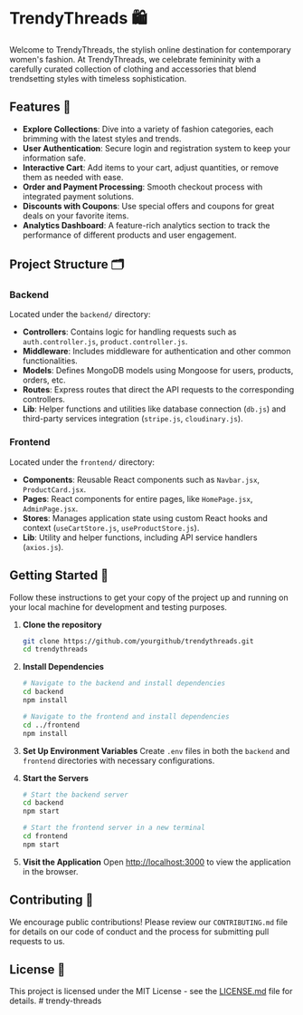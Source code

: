 # TrendyThreads 🛍️

Welcome to TrendyThreads, the stylish online destination for contemporary women's fashion. At TrendyThreads, we celebrate femininity with a carefully curated collection of clothing and accessories that blend trendsetting styles with timeless sophistication.

## Features 🌸

- **Explore Collections**: Dive into a variety of fashion categories, each brimming with the latest styles and trends.
- **User Authentication**: Secure login and registration system to keep your information safe.
- **Interactive Cart**: Add items to your cart, adjust quantities, or remove them as needed with ease.
- **Order and Payment Processing**: Smooth checkout process with integrated payment solutions.
- **Discounts with Coupons**: Use special offers and coupons for great deals on your favorite items.
- **Analytics Dashboard**: A feature-rich analytics section to track the performance of different products and user engagement.

## Project Structure 🗂️

### Backend
Located under the `backend/` directory:

- **Controllers**: Contains logic for handling requests such as `auth.controller.js`, `product.controller.js`.
- **Middleware**: Includes middleware for authentication and other common functionalities.
- **Models**: Defines MongoDB models using Mongoose for users, products, orders, etc.
- **Routes**: Express routes that direct the API requests to the corresponding controllers.
- **Lib**: Helper functions and utilities like database connection (`db.js`) and third-party services integration (`stripe.js`, `cloudinary.js`).

### Frontend
Located under the `frontend/` directory:

- **Components**: Reusable React components such as `Navbar.jsx`, `ProductCard.jsx`.
- **Pages**: React components for entire pages, like `HomePage.jsx`, `AdminPage.jsx`.
- **Stores**: Manages application state using custom React hooks and context (`useCartStore.js`, `useProductStore.js`).
- **Lib**: Utility and helper functions, including API service handlers (`axios.js`).

## Getting Started 🚀

Follow these instructions to get your copy of the project up and running on your local machine for development and testing purposes.

1. **Clone the repository**
   ```bash
   git clone https://github.com/yourgithub/trendythreads.git
   cd trendythreads
   ```

2. **Install Dependencies**
   ```bash
   # Navigate to the backend and install dependencies
   cd backend
   npm install

   # Navigate to the frontend and install dependencies
   cd ../frontend
   npm install
   ```

3. **Set Up Environment Variables**
   Create `.env` files in both the `backend` and `frontend` directories with necessary configurations.

4. **Start the Servers**
   ```bash
   # Start the backend server
   cd backend
   npm start

   # Start the frontend server in a new terminal
   cd frontend
   npm start
   ```

5. **Visit the Application**
   Open [http://localhost:3000](http://localhost:3000) to view the application in the browser.

## Contributing 👭

We encourage public contributions! Please review our `CONTRIBUTING.md` file for details on our code of conduct and the process for submitting pull requests to us.

## License 📄

This project is licensed under the MIT License - see the [LICENSE.md](LICENSE.md) file for details.
#   t r e n d y - t h r e a d s  
 